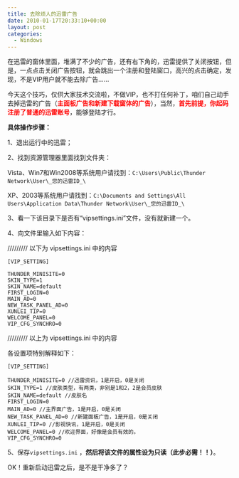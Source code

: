 ```yaml
---
title: 去除烦人的迅雷广告
date: 2010-01-17T20:33:10+00:00
layout: post
categories:
  - Windows
---
```


在迅雷的窗体里面，堆满了不少的广告，还有右下角的，迅雷提供了关闭按钮，但是，一点点击关闭广告按钮，就会跳出一个注册和登陆窗口，高兴的点击确定，发现，不是VIP用户就不能去除广告……

今天这个技巧，仅供大家技术交流啦，不做VIP，也不打任何补丁，咱们自己动手去掉迅雷的广告（<span style="color: #ff0000;"><strong>主面板广告和新建下载窗体的广告</strong></span>），当然，**<span style="color: #ff0000;">首先前提，你起码注册了普通的迅雷账号</span>**，能够登陆才行。

**具体操作步骤：**

1、退出运行中的迅雷；

2、找到资源管理器里面找到文件夹：

Vista、Win7和Win2008等系统用户请找到：`C:\Users\Public\Thunder Network\User\_您的迅雷ID_\`

XP、2003等系统用户请找到：`C:\Documents and Settings\All Users\Application Data\Thunder Network\User\_您的迅雷ID_\ `

3、看一下该目录下是否有“vipsettings.ini”文件，没有就新建一个。

4、向文件里输入如下内容：
<!--more-->
///////// 以下为 vipsettings.ini 中的内容
```
[VIP_SETTING]

THUNDER_MINISITE=0
SKIN_TYPE=1
SKIN_NAME=default
FIRST_LOGIN=0
MAIN_AD=0
NEW_TASK_PANEL_AD=0
XUNLEI_TIP=0
WELCOME_PANEL=0
VIP_CFG_SYNCHRO=0
```
///////// 以上为 vipsettings.ini 中的内容

各设置项特别解释如下：
```
[VIP_SETTING]

THUNDER_MINISITE=0 //迅雷资讯，1是开启，0是关闭
SKIN_TYPE=1 //皮肤类型，有两类，非别是1和2，2是会员皮肤
SKIN_NAME=default //皮肤名
FIRST_LOGIN=0
MAIN_AD=0 //主界面广告，1是开启，0是关闭
NEW_TASK_PANEL_AD=0 //新建面板广告，1是开启，0是关闭
XUNLEI_TIP=0 //影视快讯，1是开启，0是关闭
WELCOME_PANEL=0 //欢迎界面，好像是会员有效的。
VIP_CFG_SYNCHRO=0
```
5、保存`vipsettings.ini` ，**然后将该文件的属性设为只读（此步必需！！）**。

OK！重新启动迅雷之后，是不是干净多了？
